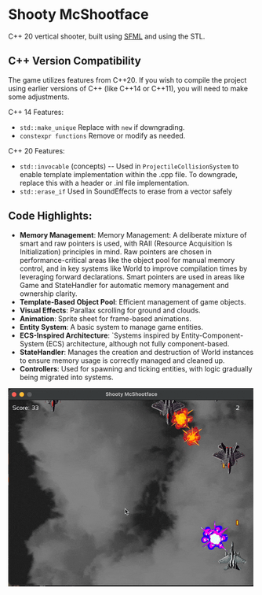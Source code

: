 # Shooty McShootface

C++ 20 vertical shooter, built using [SFML](https://www.sfml-dev.org) and using the STL.

## C++ Version Compatibility

The game utilizes features from C++20. If you wish to compile the project using earlier versions of C++ (like C++14 or C++11), you will need to make some adjustments.

C++ 14 Features:
- `std::make_unique` Replace with `new` if downgrading.
- `constexpr functions` Remove or modify as needed.

C++ 20 Features:
- `std::invocable` (concepts) -- Used in `ProjectileCollisionSystem` to enable template implementation within the .cpp file. To downgrade, replace this with a header or .inl file implementation.
- `std::erase_if` Used in SoundEffects to erase from a vector safely



## Code Highlights:

- **Memory Management**: Memory Management: A deliberate mixture of smart and raw pointers is used, with RAII (Resource Acquisition Is Initialization) principles in mind. Raw pointers are chosen in performance-critical areas like the object pool for manual memory control, and in key systems like World to improve compilation times by leveraging forward declarations. Smart pointers are used in areas like Game and StateHandler for automatic memory management and ownership clarity.
- **Template-Based Object Pool**: Efficient management of game objects. 
- **Visual Effects**: Parallax scrolling for ground and clouds.
- **Animation**: Sprite sheet for frame-based animations.
- **Entity System**: A basic system to manage game entities.
- **ECS-Inspired Architecture**: `Systems inspired by Entity-Component-System (ECS) architecture, although not fully component-based.
- **StateHandler**: Manages the creation and destruction of World instances to ensure memory usage is correctly managed and cleaned up. 
- **Controllers**: Used for spawning and ticking entities, with logic gradually being migrated into systems.



![plot](./public/shooty.gif)